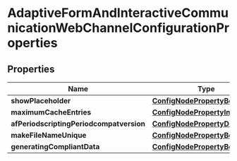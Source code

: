 
# AdaptiveFormAndInteractiveCommunicationWebChannelConfigurationProperties

## Properties
Name | Type | Description | Notes
------------ | ------------- | ------------- | -------------
**showPlaceholder** | [**ConfigNodePropertyBoolean**](ConfigNodePropertyBoolean.md) |  |  [optional]
**maximumCacheEntries** | [**ConfigNodePropertyInteger**](ConfigNodePropertyInteger.md) |  |  [optional]
**afPeriodscriptingPeriodcompatversion** | [**ConfigNodePropertyDropDown**](ConfigNodePropertyDropDown.md) |  |  [optional]
**makeFileNameUnique** | [**ConfigNodePropertyBoolean**](ConfigNodePropertyBoolean.md) |  |  [optional]
**generatingCompliantData** | [**ConfigNodePropertyBoolean**](ConfigNodePropertyBoolean.md) |  |  [optional]




